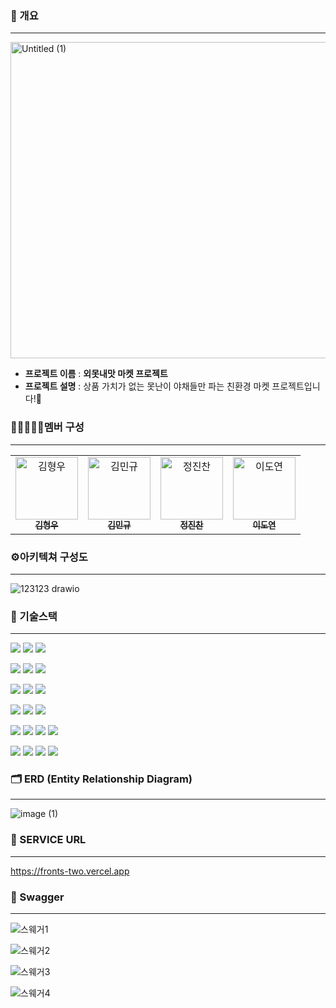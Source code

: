 ### 📄 개요
**********************
<img width="506" alt="Untitled (1)" src="https://github.com/Cheolppochwippo/oe_mos_nae_mas_market/assets/155534061/82cacd27-2237-4620-8c2b-c75de9933c52">

* **프로젝트 이름** : **외못내맛 마켓 프로젝트**
* **프로젝트 설명** : 
상품 가치가 없는 못난이 야채들만 파는 친환경 마켓 프로젝트입니다!🍊 <br>

### 👩🏼‍🤝‍👩🏼멤버 구성
**************
<table>
<tbody>
<tr>
<td align="center"><a href="https://github.com/RebbitK"><img src="https://avatars.githubusercontent.com/u/154823447?v=4" width="100px;" alt="김형우"/><br /><sub><b> 김형우 </b></sub></a><br /></td>
<td align="center"><a href="https://github.com/iminkyu"><img src="https://avatars.githubusercontent.com/u/155534061?v=4" width="100px;" alt="김민규"/><br /><sub><b> 김민규 </b></sub></a><br /></td>
<td align="center"><a href="https://github.com/Esunsin"><img src="https://avatars.githubusercontent.com/u/99011258?v=4" width="100px;" alt="정진찬"/><br /><sub><b> 정진찬 </b></sub></a><br /></td>
  <td align="center"><a href="https://github.com/noeyodeel"><img src="https://github.com/RoomRoomBnB/roombnb/assets/103111681/506242f6-eb07-4c28-9f00-caaaa3ed42dd" width="100px;" alt="이도연"/><br /><sub><b> 이도연 </b></sub></a><br /></td>
    </tr>
  </tbody>
</table>

### ⚙아키텍쳐 구성도
*********************
![123123 drawio](https://github.com/Cheolppochwippo/oe_mos_nae_mas_market/assets/155534061/d0ffd6f9-ae0c-4f3f-8e57-1c0c4e534bb3)

### 📜 기술스택
**************
<img src="https://img.shields.io/badge/spring-6DB33F?style=for-the-badge&logo=spring&logoColor=white"> <img src="https://img.shields.io/badge/java-007396?style=for-the-badge&logo=java&logoColor=white"> <img src="https://img.shields.io/badge/mysql-4479A1?style=for-the-badge&logo=mysql&logoColor=white">

<img src="https://img.shields.io/badge/amazonaws-232F3E?style=for-the-badge&logo=amazon aws&logoColor=white"> <img src="https://img.shields.io/badge/redis-DC382D?style=for-the-badge&logo=redis&logoColor=white"> <img src="https://img.shields.io/badge/amazon sqs-FF4F8B?style=for-the-badge&logo=amazonsqs&logoColor=white">

<img src="https://img.shields.io/badge/elasticsearch-005571?style=for-the-badge&logo=elasticsearch&logoColor=white"> <img src="https://img.shields.io/badge/kibana-005571?style=for-the-badge&logo=kibana&logoColor=white"> <img src="https://img.shields.io/badge/amazons3-569A31?style=for-the-badge&logo=amazons3&logoColor=white"> 

<img src="https://img.shields.io/badge/amazon elasticache-C925D1?style=for-the-badge&logo=amazon elasticache&logoColor=white"> <img src="https://img.shields.io/badge/querydsl-005571?style=for-the-badge&logo=querydsl&logoColor=white"> <img src="https://img.shields.io/badge/tosspayment-4285F4?style=for-the-badge&logo=tosspayment&logoColor=white">

<img src="https://img.shields.io/badge/github actions-2088FF?style=for-the-badge&logo=githubactions&logoColor=white"> <img src="https://img.shields.io/badge/docker-2496ED?style=for-the-badge&logo=docker&logoColor=white"> <img src="https://img.shields.io/badge/vercel-000000?style=for-the-badge&logo=vercel&logoColor=white"> <img src="https://img.shields.io/badge/google cloud-4285F4?style=for-the-badge&logo=google cloud&logoColor=white">

<img src="https://img.shields.io/badge/apache Jmeter-D22128?style=for-the-badge&logo=apache Jmeter&logoColor=white"> <img src="https://img.shields.io/badge/locust-41AD48?style=for-the-badge&logo=locust&logoColor=white"> <img src="https://img.shields.io/badge/amazon aurora mysql-FF00A0?style=for-the-badge&logo=amazon aurora mysql&logoColor=white">
<img src="https://img.shields.io/badge/amazon lambda-FF9900?style=for-the-badge&logo=amazon lambda&logoColor=white"> 

### 🗂️ ERD (Entity Relationship Diagram)
**************
![image (1)](https://github.com/Cheolppochwippo/oe_mos_nae_mas_market/assets/155534061/2e735df2-39fb-4ac9-aba1-849067ff35ce)



### 📐 SERVICE URL
**************
https://fronts-two.vercel.app

### 📄 Swagger 
**************

![스웨거1](https://github.com/Cheolppochwippo/oe_mos_nae_mas_market/assets/154823447/debd6366-5f0e-4926-8d32-14fe5655d72d)

![스웨거2](https://github.com/Cheolppochwippo/oe_mos_nae_mas_market/assets/154823447/c7cef1bc-b78d-4e2e-bc20-510ddd86229b)

![스웨거3](https://github.com/Cheolppochwippo/oe_mos_nae_mas_market/assets/154823447/1db9fdbe-a714-43a1-99fa-55fe47f990d2)

![스웨거4](https://github.com/Cheolppochwippo/oe_mos_nae_mas_market/assets/154823447/f926fb31-b8cb-4fc0-b912-10bdd74f830e)
